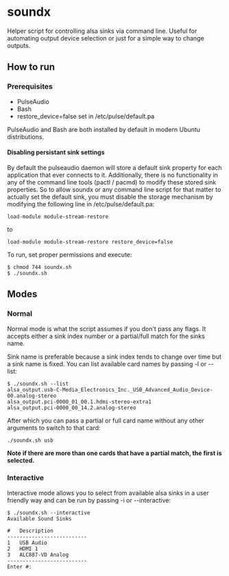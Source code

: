 # soundx
Helper script for controlling alsa sinks via command line. Useful for automating output device selection or just for a simple way to change outputs.

## How to run

### Prerequisites
- PulseAudio
- Bash
- restore_device=false set in /etc/pulse/default.pa

PulseAudio and Bash are both installed by default in modern Ubuntu distributions.

#### Disabling persistant sink settings

By default the pulseaudio daemon will store a default sink property for each application that ever connects to it. Additionally, there is no functionality in any of the command line tools (pactl / pacmd) to modify these stored sink properties. So to allow soundx or any command line script for that matter to actually set the default sink, you must disable the storage mechanism by modifying the following line in /etc/pulse/default.pa:
```shell
load-module module-stream-restore
```
to
```shell
load-module module-stream-restore restore_device=false
```

To run, set proper permissions and execute:
```console
$ chmod 744 soundx.sh
$ ./soundx.sh
````

## Modes
### Normal
Normal mode is what the script assumes if you don't pass any flags. It accepts either a sink index number or a partial/full match for the sinks name. 

Sink name is preferable because a sink index tends to change over time but a sink name is fixed. You can list available card names by passing -l or --list:
```console
$ ./soundx.sh --list
alsa_output.usb-C-Media_Electronics_Inc._USB_Advanced_Audio_Device-00.analog-stereo
alsa_output.pci-0000_01_00.1.hdmi-stereo-extra1
alsa_output.pci-0000_00_14.2.analog-stereo
```
After which you can pass a partial or full card name without any other arguments to switch to that card:
```console
./soundx.sh usb
```
**Note if there are more than one cards that have a partial match, the first is selected.**
### Interactive
Interactive mode allows you to select from available alsa sinks in a user friendly way and can be run by passing -i or --interactive:
```console
$ ./soundx.sh --interactive
Available Sound Sinks

#	Description
--------------------------
1	USB Audio         
2	HDMI 1            
3	ALC887-VD Analog  
--------------------------
Enter #: 
```

